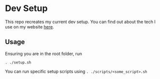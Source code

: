 # Dev Setup

This repo recreates my current dev setup. You can find out about the tech I use on my website [here](https://ryan.eco/tech).

## Usage
Ensuring you are in the root folder, run
```shell
. ./setup.sh
```

You can run specific setup scripts using `. ./scripts/<some_script>.sh`